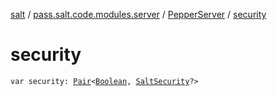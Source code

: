 [salt](../../index.md) / [pass.salt.code.modules.server](../index.md) / [PepperServer](index.md) / [security](./security.md)

# security

`var security: `[`Pair`](https://kotlinlang.org/api/latest/jvm/stdlib/kotlin/-pair/index.html)`<`[`Boolean`](https://kotlinlang.org/api/latest/jvm/stdlib/kotlin/-boolean/index.html)`, `[`SaltSecurity`](../../pass.salt.code.modules.server.security/-salt-security/index.md)`?>`